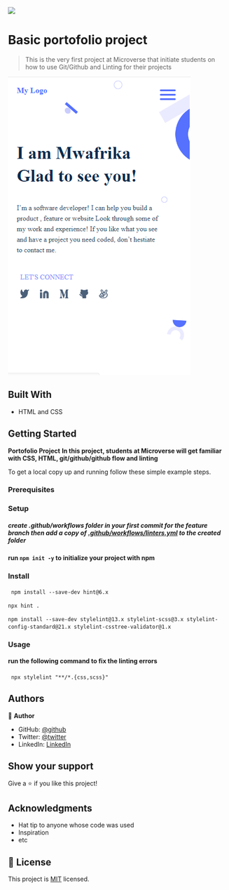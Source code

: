 ![](https://img.shields.io/badge/Microverse-blueviolet)

# Basic portofolio project

> This is the very first project at Microverse that initiate students on how to use Git/Github and Linting for their projects

![screenshot](./src/assert/images/portofolio.PNG)

## Built With

- HTML and CSS

## Getting Started

**Portofolio Project**
**In this project, students at Microverse will get familiar with CSS, HTML, git/github/github flow and linting**

To get a local copy up and running follow these simple example steps.

### Prerequisites

### Setup

##### create .github/workflows folder in your first commit for the feature branch then add a copy of [.github/workflows/linters.yml](https://github.com/microverseinc/linters-config/blob/master/html-css/.github/workflows/linters.yml) to the created folder

#### run `npm init -y` to initialize your project with npm

### Install

` npm install --save-dev hint@6.x`

`npx hint .`

`npm install --save-dev stylelint@13.x stylelint-scss@3.x stylelint-config-standard@21.x stylelint-csstree-validator@1.x`

### Usage

#### run the following command to fix the linting errors

` npx stylelint "**/*.{css,scss}"`

## Authors

👤 **Author**

- GitHub: [@github](https://github.com/mwafrika)
- Twitter: [@twitter](https://twitter.com/mwafrikamufung1)
- LinkedIn: [LinkedIn](https://www.linkedin.com/in/mwafrika-mufungizi)

## Show your support

Give a ⭐️ if you like this project!

## Acknowledgments

- Hat tip to anyone whose code was used
- Inspiration
- etc

## 📝 License

This project is [MIT](./MIT.md) licensed.

